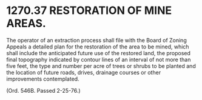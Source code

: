 1270.37 RESTORATION OF MINE AREAS.
==================================

The operator of an extraction process shall file with the Board of
Zoning Appeals a detailed plan for the restoration of the area to be
mined, which shall include the anticipated future use of the restored
land, the proposed final topography indicated by contour lines of an
interval of not more than five feet, the type and number per acre of
trees or shrubs to be planted and the location of future roads, drives,
drainage courses or other improvements contemplated.

(Ord. 546B. Passed 2-25-76.)
